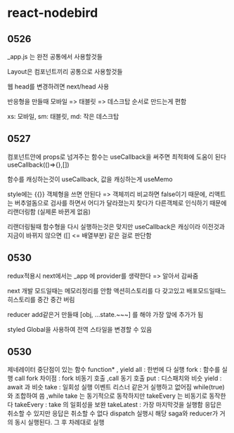 # react-nodebird

## 0526

_app.js 는 완전 공통에서 사용할것들

Layout은 컴포넌트끼리 공통으로 사용할것들

웹 head를 변경하려면 next/head 사용

반응형을 만들때 모바일 => 태블릿 => 데스크탑 순서로 만드는게 편함

xs: 모바일, sm: 태블릿, md: 작은 데스크탑

## 0527

컴포넌트안에 props로 넘겨주는 함수는 useCallback을 써주면 최적화에 도움이 된다 useCallback(()=>{},[])

함수를 캐싱하는것이 useCallback, 값을 캐싱하는게 useMemo

style에는 {{}} 객체형을 쓰면 안된다 => 객체끼리 비교하면 false이기 때문에, 리액트는 버추얼돔으로 검사를 하면서 어디가 달라졌는지 찾다가 다른객체로 인식하기 때문에 리랜더링함 (실제론 바뀐게 없음)

리랜더링될때 함수형을 다시 실행하는것은 맞지만 useCallback은 캐싱이라 이전것과 지금이 바뀌지 않으면 ([] <= 배열부분) 같은 걸로 판단함

## 0530

redux적용시 next에서는 _app 에 provider를 생략한다 => 알아서 감싸줌

next 개발 모드일때는 메모리정리를 안함 액션히스토리를 다 갖고있고 배포모드일때느 히스토리를 중간 중간 버림

reducer add같은거 만들때 [obj, ...state.~~~] 를 해야 가장 앞에 추가가 됨

styled Global을 사용하여 전역 스타일을 변경할 수 있음

## 0530

제네레이터 중단점이 있는 함수 function* , yield
all : 한번에 다 실행
fork : 함수를 실행
call fork 차이점 : fork 비동기 호출 ,call 동기 호출
put : 디스패치와 비슷
yield : await 과 비슷
take : 일회성 실행 이벤트 리스너 같은거 실행하고 없어짐 while(true) 와 조합하여 씀 ,while take 는 동기적으로 동작하지만 takeEvery 는 비동기로 동작한다
takeEvery : take 의 일회성을 보완
takeLatest : 가장 마지막것을 실행함 응답은 취소할 수 있지만 응답은 취소할 수 없다
dispatch 실행시 해당 saga와 reducer가 거의 동시 실행된다. 그 후 차례대로 실행

